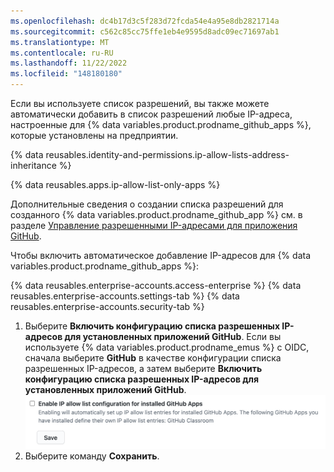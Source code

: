 ```yaml
---
ms.openlocfilehash: dc4b17d3c5f283d72fcda54e4a95e8db2821714a
ms.sourcegitcommit: c562c85cc75ffe1eb4e9595d8adc09ec71697ab1
ms.translationtype: MT
ms.contentlocale: ru-RU
ms.lasthandoff: 11/22/2022
ms.locfileid: "148180180"
---
```

Если вы используете список разрешений, вы также можете автоматически добавить в список разрешений любые IP-адреса, настроенные для {% data variables.product.prodname_github_apps %}, которые установлены на предприятии. 

{% data reusables.identity-and-permissions.ip-allow-lists-address-inheritance %}

{% data reusables.apps.ip-allow-list-only-apps %}

Дополнительные сведения о создании списка разрешений для созданного {% data variables.product.prodname_github_app %} см. в разделе [Управление разрешенными IP-адресами для приложения GitHub](/developers/apps/building-github-apps/managing-allowed-ip-addresses-for-a-github-app).

Чтобы включить автоматическое добавление IP-адресов для {% data variables.product.prodname_github_apps %}:

{% data reusables.enterprise-accounts.access-enterprise %} {% data reusables.enterprise-accounts.settings-tab %} {% data reusables.enterprise-accounts.security-tab %}
1. Выберите **Включить конфигурацию списка разрешенных IP-адресов для установленных приложений GitHub**. Если вы используете {% data variables.product.prodname_emus %} с OIDC, сначала выберите **GitHub** в качестве конфигурации списка разрешенных IP-адресов, а затем выберите **Включить конфигурацию списка разрешенных IP-адресов для установленных приложений GitHub**.
  ![Установите флажок, чтобы разрешить IP-адреса приложений GitHub](/assets/images/help/security/enable-ip-allowlist-githubapps-checkbox.png)
1. Выберите команду **Сохранить**.

